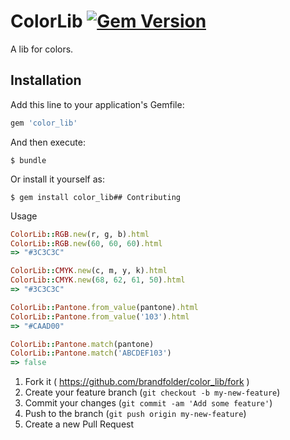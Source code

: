 # ColorLib [![Gem Version](https://badge.fury.io/rb/color_lib.svg)](http://badge.fury.io/rb/color_lib)

A lib for colors.

## Installation

Add this line to your application's Gemfile:

```ruby
gem 'color_lib'
```

And then execute:

    $ bundle

Or install it yourself as:

    $ gem install color_lib## Contributing

Usage
```ruby
ColorLib::RGB.new(r, g, b).html
ColorLib::RGB.new(60, 60, 60).html
=> "#3C3C3C"

ColorLib::CMYK.new(c, m, y, k).html
ColorLib::CMYK.new(68, 62, 61, 50).html
=> "#3C3C3C"

ColorLib::Pantone.from_value(pantone).html
ColorLib::Pantone.from_value('103').html
=> "#CAAD00"

ColorLib::Pantone.match(pantone)
ColorLib::Pantone.match('ABCDEF103')
=> false
```
    

1. Fork it ( https://github.com/brandfolder/color_lib/fork )
2. Create your feature branch (`git checkout -b my-new-feature`)
3. Commit your changes (`git commit -am 'Add some feature'`)
4. Push to the branch (`git push origin my-new-feature`)
5. Create a new Pull Request
